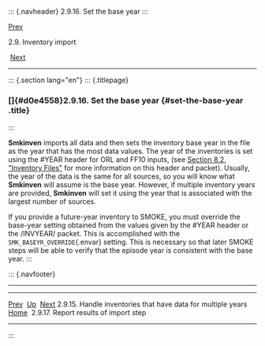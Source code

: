 ::: {.navheader}
2.9.16. Set the base year
:::

[Prev](ch02s09s15.html) 

2.9. Inventory import

 [Next](ch02s09s17.html)

------------------------------------------------------------------------

::: {.section lang="en"}
::: {.titlepage}
<div>

<div>

### []{#d0e4558}2.9.16. Set the base year {#set-the-base-year .title}

</div>

</div>
:::

**Smkinven** imports all data and then sets the inventory base year in
the file as the year that has the most data values. The year of the
inventories is set using the \#YEAR header for ORL and FF10 inputs, (see
[Section 8.2, "Inventory Files"](ch08s02.html "8.2. Inventory Files")
for more information on this header and packet). Usually, the year of
the data is the same for all sources, so you will know what **Smkinven**
will assume is the base year. However, if multiple inventory years are
provided, **Smkinven** will set it using the year that is associated
with the largest number of sources.

If you provide a future-year inventory to SMOKE, you must override the
base-year setting obtained from the values given by the \#YEAR header or
the /INVYEAR/ packet. This is accomplished with the
`SMK_BASEYR_OVERRIDE`{.envar} setting. This is necessary so that later
SMOKE steps will be able to verify that the episode year is consistent
with the base year.
:::

::: {.navfooter}

------------------------------------------------------------------------

  --------------------------------------------------------------- -------------------- ----------------------------------------
  [Prev](ch02s09s15.html)                                          [Up](ch02s09.html)                   [Next](ch02s09s17.html)
  2.9.15. Handle inventories that have data for multiple years     [Home](index.html)     2.9.17. Report results of import step
  --------------------------------------------------------------- -------------------- ----------------------------------------
:::
